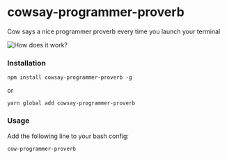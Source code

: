 # cowsay-programmer-proverb

Cow says a nice programmer proverb every time you launch your terminal

![How does it work?](example.gif)

### Installation
```
npm install cowsay-programmer-proverb -g
```
or
```
yarn global add cowsay-programmer-proverb
```

### Usage
Add the following line to your bash config:
```
cow-programmer-proverb
```